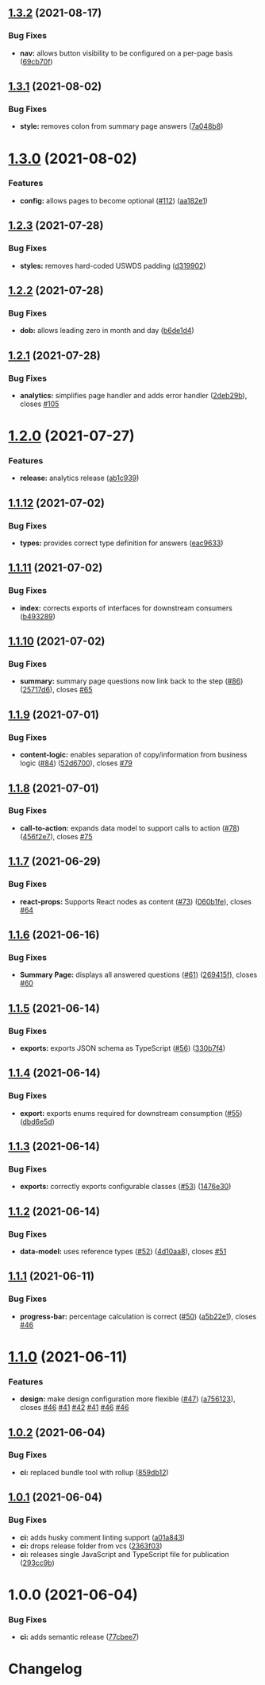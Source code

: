## [1.3.2](https://github.com/usds/questionable/compare/v1.3.1...v1.3.2) (2021-08-17)


### Bug Fixes

* **nav:** allows button visibility to be configured on a per-page basis ([69cb70f](https://github.com/usds/questionable/commit/69cb70fcbd179d0855a31f9d79f15ee91198ec41))

## [1.3.1](https://github.com/usds/questionable/compare/v1.3.0...v1.3.1) (2021-08-02)


### Bug Fixes

* **style:** removes colon from summary page answers ([7a048b8](https://github.com/usds/questionable/commit/7a048b8858e6747e5c1ca65e51aa96988177cb01))

# [1.3.0](https://github.com/usds/questionable/compare/v1.2.3...v1.3.0) (2021-08-02)


### Features

* **config:** allows pages to become optional ([#112](https://github.com/usds/questionable/issues/112)) ([aa182e1](https://github.com/usds/questionable/commit/aa182e17677c4f84aadcfd09096a996f226db26b))

## [1.2.3](https://github.com/usds/questionable/compare/v1.2.2...v1.2.3) (2021-07-28)


### Bug Fixes

* **styles:** removes hard-coded USWDS padding ([d319902](https://github.com/usds/questionable/commit/d3199028ac4b7c4832eb6f0a3137bc441904b3dd))

## [1.2.2](https://github.com/usds/questionable/compare/v1.2.1...v1.2.2) (2021-07-28)


### Bug Fixes

* **dob:** allows leading zero in month and day ([b6de1d4](https://github.com/usds/questionable/commit/b6de1d4fc948f2c3f134a3b4dfb9fc3574e4b16f))

## [1.2.1](https://github.com/usds/questionable/compare/v1.2.0...v1.2.1) (2021-07-28)


### Bug Fixes

* **analytics:** simplifies page handler and adds error handler ([2deb29b](https://github.com/usds/questionable/commit/2deb29b1371b80770501112eb4ea0366acb01d09)), closes [#105](https://github.com/usds/questionable/issues/105)

# [1.2.0](https://github.com/usds/questionable/compare/v1.1.12...v1.2.0) (2021-07-27)


### Features

* **release:** analytics release ([ab1c939](https://github.com/usds/questionable/commit/ab1c9394af5f124cb30059555cbf4de547e58fe3))

## [1.1.12](https://github.com/usds/questionable/compare/v1.1.11...v1.1.12) (2021-07-02)


### Bug Fixes

* **types:** provides correct type definition for answers ([eac9633](https://github.com/usds/questionable/commit/eac9633c2214af12246075468cb6d824fb7bd591))

## [1.1.11](https://github.com/usds/questionable/compare/v1.1.10...v1.1.11) (2021-07-02)


### Bug Fixes

* **index:** corrects exports of interfaces for downstream consumers ([b493289](https://github.com/usds/questionable/commit/b4932895358e57277e6417981ccb731d24ed78d3))

## [1.1.10](https://github.com/usds/questionable/compare/v1.1.9...v1.1.10) (2021-07-02)


### Bug Fixes

* **summary:** summary page questions now link back to the step ([#86](https://github.com/usds/questionable/issues/86)) ([25717d6](https://github.com/usds/questionable/commit/25717d63ac8a69c6f4e65336a1cef5a3b44325bb)), closes [#65](https://github.com/usds/questionable/issues/65)

## [1.1.9](https://github.com/usds/questionable/compare/v1.1.8...v1.1.9) (2021-07-01)


### Bug Fixes

* **content-logic:** enables separation of copy/information from business logic ([#84](https://github.com/usds/questionable/issues/84)) ([52d6700](https://github.com/usds/questionable/commit/52d6700a5562d9507aa4b19c8861ecbd4033bc59)), closes [#79](https://github.com/usds/questionable/issues/79)

## [1.1.8](https://github.com/usds/questionable/compare/v1.1.7...v1.1.8) (2021-07-01)


### Bug Fixes

* **call-to-action:** expands data model to support calls to action ([#78](https://github.com/usds/questionable/issues/78)) ([456f2e7](https://github.com/usds/questionable/commit/456f2e73f930aea7dc9c9b611129d6fe92760151)), closes [#75](https://github.com/usds/questionable/issues/75)

## [1.1.7](https://github.com/usds/questionable/compare/v1.1.6...v1.1.7) (2021-06-29)


### Bug Fixes

* **react-props:** Supports React nodes as content ([#73](https://github.com/usds/questionable/issues/73)) ([060b1fe](https://github.com/usds/questionable/commit/060b1fe44e90bc76d875615a888868684c6e038c)), closes [#64](https://github.com/usds/questionable/issues/64)

## [1.1.6](https://github.com/usds/questionable/compare/v1.1.5...v1.1.6) (2021-06-16)


### Bug Fixes

* **Summary Page:** displays all answered questions ([#61](https://github.com/usds/questionable/issues/61)) ([269415f](https://github.com/usds/questionable/commit/269415f6ff64a61f846b1eb5c56ca112bde0ef6e)), closes [#60](https://github.com/usds/questionable/issues/60)

## [1.1.5](https://github.com/usds/questionable/compare/v1.1.4...v1.1.5) (2021-06-14)


### Bug Fixes

* **exports:** exports JSON schema as TypeScript ([#56](https://github.com/usds/questionable/issues/56)) ([330b7f4](https://github.com/usds/questionable/commit/330b7f41a954039c30a6f1df7bee9b2fc9e5c8b0))

## [1.1.4](https://github.com/usds/questionable/compare/v1.1.3...v1.1.4) (2021-06-14)


### Bug Fixes

* **export:** exports enums required for downstream consumption ([#55](https://github.com/usds/questionable/issues/55)) ([dbd6e5d](https://github.com/usds/questionable/commit/dbd6e5dab478e72fb2c1074fa3561fd2c06ec864))

## [1.1.3](https://github.com/usds/questionable/compare/v1.1.2...v1.1.3) (2021-06-14)


### Bug Fixes

* **exports:** correctly exports configurable classes ([#53](https://github.com/usds/questionable/issues/53)) ([1476e30](https://github.com/usds/questionable/commit/1476e30bf600bc6ddd59051c0b6f71fbd9e3a96c))

## [1.1.2](https://github.com/usds/questionable/compare/v1.1.1...v1.1.2) (2021-06-14)


### Bug Fixes

* **data-model:** uses reference types ([#52](https://github.com/usds/questionable/issues/52)) ([4d10aa8](https://github.com/usds/questionable/commit/4d10aa87d7bb96c4d58b0ea5920c836c675ee60c)), closes [#51](https://github.com/usds/questionable/issues/51)

## [1.1.1](https://github.com/usds/questionable/compare/v1.1.0...v1.1.1) (2021-06-11)


### Bug Fixes

* **progress-bar:** percentage calculation is correct ([#50](https://github.com/usds/questionable/issues/50)) ([a5b22e1](https://github.com/usds/questionable/commit/a5b22e193de10d3d64d57a19eed0492a2198ba60)), closes [#46](https://github.com/usds/questionable/issues/46)

# [1.1.0](https://github.com/usds/questionable/compare/v1.0.2...v1.1.0) (2021-06-11)


### Features

* **design:** make design configuration more flexible ([#47](https://github.com/usds/questionable/issues/47)) ([a756123](https://github.com/usds/questionable/commit/a756123af474b3aa18de7f579ddb6a8fa92e3763)), closes [#46](https://github.com/usds/questionable/issues/46) [#41](https://github.com/usds/questionable/issues/41) [#42](https://github.com/usds/questionable/issues/42) [#41](https://github.com/usds/questionable/issues/41) [#46](https://github.com/usds/questionable/issues/46) [#46](https://github.com/usds/questionable/issues/46)

## [1.0.2](https://github.com/usds/questionable/compare/v1.0.1...v1.0.2) (2021-06-04)


### Bug Fixes

* **ci:** replaced bundle tool with rollup ([859db12](https://github.com/usds/questionable/commit/859db1292f54187406e3b39956cca42bbadb698a))

## [1.0.1](https://github.com/usds/questionable/compare/v1.0.0...v1.0.1) (2021-06-04)


### Bug Fixes

* **ci:** adds husky comment linting support ([a01a843](https://github.com/usds/questionable/commit/a01a843aee416b6999f63f185138088784d2a4f3))
* **ci:** drops release folder from vcs ([2363f03](https://github.com/usds/questionable/commit/2363f03c00ca6d2031bf2abb64b9622b56241a25))
* **ci:** releases single JavaScript and TypeScript file for publication ([293cc9b](https://github.com/usds/questionable/commit/293cc9bee5be956fcadaceb075812de52b981edc))

# 1.0.0 (2021-06-04)


### Bug Fixes

* **ci:** adds semantic release ([77cbee7](https://github.com/usds/questionable/commit/77cbee7aac37d7f9cb8fbadbd8676774ccabb624))

# Changelog
